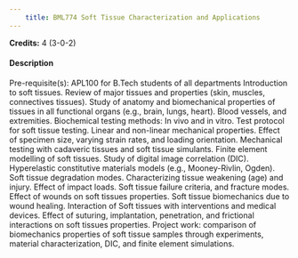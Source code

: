 ```yaml
---
    title: BML774 Soft Tissue Characterization and Applications
---
```

**Credits:** 4 (3-0-2)



#### Description 
Pre-requisite(s): APL100 for B.Tech students of all departments Introduction to soft tissues. Review of major tissues and properties (skin, muscles, connectives tissues). Study of anatomy and biomechanical properties of tissues in all functional organs (e.g., brain, lungs, heart). Blood vessels, and extremities. Biochemical testing methods: In vivo and in vitro. Test protocol for soft tissue testing. Linear and non-linear mechanical properties. Effect of specimen size, varying strain rates, and loading orientation. Mechanical testing with cadaveric tissues and soft tissue simulants. Finite element modelling of soft tissues. Study of digital image correlation (DIC). Hyperelastic constitutive materials models (e.g., Mooney-Rivlin, Ogden). Soft tissue degradation modes. Characterizing tissue weakening (age) and injury. Effect of impact loads. Soft tissue failure criteria, and fracture modes. Effect of wounds on soft tissues properties. Soft tissue biomechanics due to wound healing. Interaction of Soft tissues with interventions and medical devices. Effect of suturing, implantation, penetration, and frictional interactions on soft tissues properties. Project work: comparison of biomechanics properties of soft tissue samples through experiments, material characterization, DIC, and finite element simulations.